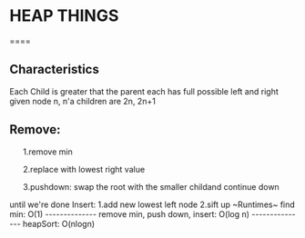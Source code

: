  <h1>HEAP THINGS</h1>
====
<h2>Characteristics</h2>
    Each Child is greater that the parent
    each has full possible left and right
    given node n, n'a children are 2n, 2n+1
     
  <h2>  Remove:</h2>
      <ol>1.remove min</ol>
      <ol>2.replace with lowest right value</ol>
      <ol>3.pushdown: swap the root with the smaller childand continue down</ol>
      until we're done
     Insert:
       1.add new lowest left node
       2.sift up
     ~Runtimes~
      find min: O(1)
      --------------
      remove min,
      push down,
      insert: O(log n)
      ---------------
      heapSort: O(nlogn)
     
